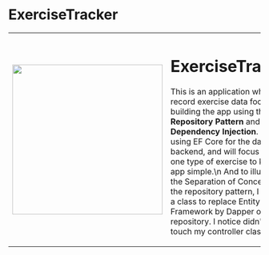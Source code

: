 # ExerciseTracker 
<table>
  <tr>
    <td>
      <img src="https://github.com/user-attachments/assets/1b8c3a8d-144a-4bf7-be66-53748fe006eb" width="300">
    </td>
    <td>
      <h1>ExerciseTracker</h1>
      <p>This is an application where I record exercise data focusing on building the app using the <strong>Repository Pattern</strong> and <strong>Dependency Injection</strong>. I will be using EF Core for the database backend, and will focus on only one type of exercise to keep the app simple.\n
And to illustrate the Separation of Concerns by the repository pattern, I created a class to replace Entity Framework by Dapper or in my repository. I notice didn't need to touch my controller class at all!.</p>
    </td>
  </tr>
</table>
